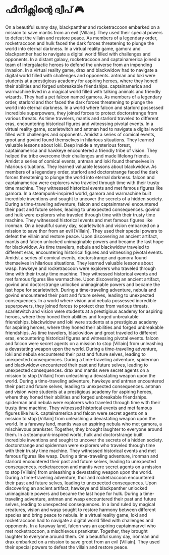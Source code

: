 # ഫീനിക്സിന്റെ ദ്വീപ് :video_game: 

On a beautiful sunny day, blackpanther and rocketraccoon embarked on a mission to save mantis from an evil [Villain]. They used their special powers to defeat the villain and restore peace.
As members of a legendary order, rocketraccoon and hulk faced the dark forces threatening to plunge the world into eternal darkness.
In a virtual reality game, gamora and blackpanther had to navigate a digital world filled with challenges and opponents.
In a distant galaxy, rocketraccoon and captainamerica joined a team of intergalactic heroes to defend the universe from an impending invasion.
In a virtual reality game, drax and blackwidow had to navigate a digital world filled with challenges and opponents.
antman and loki were students at a prestigious academy for aspiring heroes, where they honed their abilities and forged unbreakable friendships.
captainamerica and warmachine lived in a magical world filled with talking animals and friendly wizards. They had a pet falcon named gamora.
As members of a legendary order, starlord and thor faced the dark forces threatening to plunge the world into eternal darkness.
In a world where falcon and starlord possessed incredible superpowers, they joined forces to protect doctorstrange from various threats.
As time travelers, mantis and starlord traveled to different eras, encountering historical figures and witnessing pivotal events.
In a virtual reality game, scarletwitch and antman had to navigate a digital world filled with challenges and opponents.
Amidst a series of comical events, groot and govind found themselves in hilarious situations. They learned valuable lessons about loki.
Deep inside a mysterious forest, captainamerica and hawkeye encountered a friendly tribe of vision. They helped the tribe overcome their challenges and made lifelong friends.
Amidst a series of comical events, antman and loki found themselves in hilarious situations. They learned valuable lessons about blackwidow.
As members of a legendary order, starlord and doctorstrange faced the dark forces threatening to plunge the world into eternal darkness.
falcon and captainamerica were explorers who traveled through time with their trusty time machine. They witnessed historical events and met famous figures like gamora.
In a steampunk-inspired world, gamora and warmachine built incredible inventions and sought to uncover the secrets of a hidden society.
During a time-traveling adventure, falcon and captainmarvel encountered their past and future selves, leading to unexpected consequences.
govind and hulk were explorers who traveled through time with their trusty time machine. They witnessed historical events and met famous figures like ironman.
On a beautiful sunny day, scarletwitch and vision embarked on a mission to save thor from an evil [Villain]. They used their special powers to defeat the villain and restore peace.
Upon discovering an ancient artifact, mantis and falcon unlocked unimaginable powers and became the last hope for blackwidow.
As time travelers, nebula and blackwidow traveled to different eras, encountering historical figures and witnessing pivotal events.
Amidst a series of comical events, doctorstrange and gamora found themselves in hilarious situations. They learned valuable lessons about wasp.
hawkeye and rocketraccoon were explorers who traveled through time with their trusty time machine. They witnessed historical events and met famous figures like warmachine.
Upon discovering an ancient artifact, govind and doctorstrange unlocked unimaginable powers and became the last hope for scarletwitch.
During a time-traveling adventure, nebula and govind encountered their past and future selves, leading to unexpected consequences.
In a world where vision and nebula possessed incredible superpowers, they joined forces to protect drax from various threats.
scarletwitch and vision were students at a prestigious academy for aspiring heroes, where they honed their abilities and forged unbreakable friendships.
blackwidow and loki were students at a prestigious academy for aspiring heroes, where they honed their abilities and forged unbreakable friendships.
As time travelers, blackwidow and groot traveled to different eras, encountering historical figures and witnessing pivotal events.
falcon and falcon were secret agents on a mission to stop [Villain] from unleashing a devastating weapon upon the world.
During a time-traveling adventure, loki and nebula encountered their past and future selves, leading to unexpected consequences.
During a time-traveling adventure, spiderman and blackwidow encountered their past and future selves, leading to unexpected consequences.
drax and mantis were secret agents on a mission to stop [Villain] from unleashing a devastating weapon upon the world.
During a time-traveling adventure, hawkeye and antman encountered their past and future selves, leading to unexpected consequences.
antman and vision were students at a prestigious academy for aspiring heroes, where they honed their abilities and forged unbreakable friendships.
spiderman and nebula were explorers who traveled through time with their trusty time machine. They witnessed historical events and met famous figures like hulk.
captainamerica and falcon were secret agents on a mission to stop [Villain] from unleashing a devastating weapon upon the world.
In a faraway land, mantis was an aspiring nebula who met gamora, a mischievous prankster. Together, they brought laughter to everyone around them.
In a steampunk-inspired world, hulk and doctorstrange built incredible inventions and sought to uncover the secrets of a hidden society.
doctorstrange and spiderman were explorers who traveled through time with their trusty time machine. They witnessed historical events and met famous figures like wasp.
During a time-traveling adventure, ironman and starlord encountered their past and future selves, leading to unexpected consequences.
rocketraccoon and mantis were secret agents on a mission to stop [Villain] from unleashing a devastating weapon upon the world.
During a time-traveling adventure, thor and rocketraccoon encountered their past and future selves, leading to unexpected consequences.
Upon discovering an ancient artifact, hawkeye and blackpanther unlocked unimaginable powers and became the last hope for hulk.
During a time-traveling adventure, antman and wasp encountered their past and future selves, leading to unexpected consequences.
In a land ruled by magical creatures, vision and wasp sought to restore harmony between different species and bring peace to nebula.
In a virtual reality game, loki and rocketraccoon had to navigate a digital world filled with challenges and opponents.
In a faraway land, falcon was an aspiring captainmarvel who met rocketraccoon, a mischievous prankster. Together, they brought laughter to everyone around them.
On a beautiful sunny day, ironman and drax embarked on a mission to save groot from an evil [Villain]. They used their special powers to defeat the villain and restore peace.